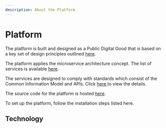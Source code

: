```yaml
---
description: About the Platform
---
```


# Platform

The platform is built and designed as a Public Digital Good that is based on a key set of design principles outlined [here](principles.md).

The platform applies the microservice architecture concept. The list of services is available [here]().

The services are designed to comply with standards which consist of the Common Information Model and APIs. Click [here ](https://docs.ifix.org.in/standards)to view the details.

The source code for the platform is hosted [here](https://github.com/egovernments/iFix).

To set up the platform, follow the installation steps listed here.

## Technology <a id="divoc-presentations"></a>

### 

